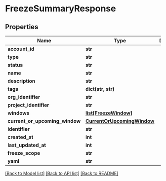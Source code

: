 # FreezeSummaryResponse

## Properties
Name | Type | Description | Notes
------------ | ------------- | ------------- | -------------
**account_id** | **str** |  | 
**type** | **str** |  | [optional] 
**status** | **str** |  | [optional] 
**name** | **str** |  | 
**description** | **str** |  | [optional] 
**tags** | **dict(str, str)** |  | [optional] 
**org_identifier** | **str** |  | [optional] 
**project_identifier** | **str** |  | [optional] 
**windows** | [**list[FreezeWindow]**](FreezeWindow.md) |  | [optional] 
**current_or_upcoming_window** | [**CurrentOrUpcomingWindow**](CurrentOrUpcomingWindow.md) |  | [optional] 
**identifier** | **str** |  | 
**created_at** | **int** |  | [optional] 
**last_updated_at** | **int** |  | [optional] 
**freeze_scope** | **str** |  | [optional] 
**yaml** | **str** |  | [optional] 

[[Back to Model list]](../README.md#documentation-for-models) [[Back to API list]](../README.md#documentation-for-api-endpoints) [[Back to README]](../README.md)


